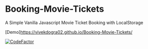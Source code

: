 # Booking-Movie-Tickets
A Simple Vanilla Javascript Movie Ticket Booking with LocalStorage

[Demo]https://vivekdogra02.github.io/Booking-Movie-Tickets/
 
[![CodeFactor](https://www.codefactor.io/repository/github/vivekdogra02/booking-movie-tickets/badge)](https://www.codefactor.io/repository/github/vivekdogra02/booking-movie-tickets)
